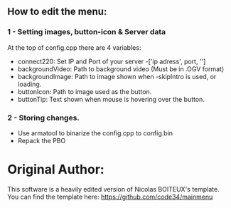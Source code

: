 ## How to edit the menu:

### 1 - Setting images, button-icon & Server data
At the top of config.cpp there are 4 variables:
  - connect220:      Set IP and Port of your server -['ip adress', port, '']
  - backgroundVideo: Path to background video (Must be in .OGV format)
  - backgroundImage: Path to image shown when -skipIntro is used, or loading.
  - buttonIcon:      Path to image used as the button.
  - buttonTip:       Text shown when mouse is hovering over the button.

### 2 - Storing changes.
  - Use armatool to binarize the config.cpp to config.bin
  - Repack the PBO

# Original Author:
This software is a heavily edited version of Nicolas BOITEUX's template.
You can find the template here:
https://github.com/code34/mainmenu